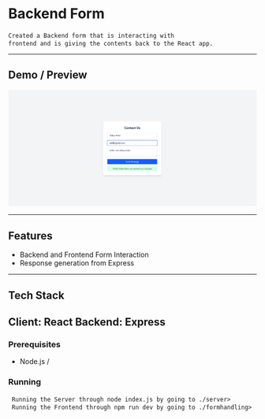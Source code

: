 # Backend Form
    Created a Backend form that is interacting with 
    frontend and is giving the contents back to the React app.

---

## Demo / Preview

<!-- Add a screenshot, video, or link to live demo -->
![Demo Screenshot](./image.png)  

---

## Features

- Backend and Frontend Form Interaction
- Response generation from Express


---

## Tech Stack

**Client:** React
**Backend:** Express
---

### Prerequisites

- Node.js / 


### Running

     Running the Server through node index.js by going to ./server>
     Running the Frontend through npm run dev by going to ./formhandling>